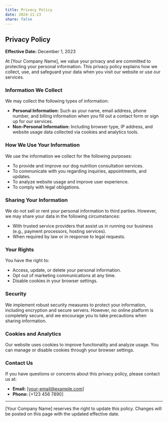 ```yaml
---
title: Privacy Policy
date: 2024-11-23
share: false
---
```


## Privacy Policy

**Effective Date:** December 1, 2023

At [Your Company Name], we value your privacy and are committed to protecting your personal information. This privacy policy explains how we collect, use, and safeguard your data when you visit our website or use our services.

### Information We Collect

We may collect the following types of information:
- **Personal Information:** Such as your name, email address, phone number, and billing information when you fill out a contact form or sign up for our services.
- **Non-Personal Information:** Including browser type, IP address, and website usage data collected via cookies and analytics tools.

### How We Use Your Information

We use the information we collect for the following purposes:
- To provide and improve our dog nutrition consultation services.
- To communicate with you regarding inquiries, appointments, and updates.
- To analyze website usage and improve user experience.
- To comply with legal obligations.

### Sharing Your Information

We do not sell or rent your personal information to third parties. However, we may share your data in the following circumstances:
- With trusted service providers that assist us in running our business (e.g., payment processors, hosting services).
- When required by law or in response to legal requests.

### Your Rights

You have the right to:
- Access, update, or delete your personal information.
- Opt out of marketing communications at any time.
- Disable cookies in your browser settings.

### Security

We implement robust security measures to protect your information, including encryption and secure servers. However, no online platform is completely secure, and we encourage you to take precautions when sharing information.

### Cookies and Analytics

Our website uses cookies to improve functionality and analyze usage. You can manage or disable cookies through your browser settings.

### Contact Us

If you have questions or concerns about this privacy policy, please contact us at:
- **Email:** [your-email@example.com]
- **Phone:** [+123 456 7890]

---

[Your Company Name] reserves the right to update this policy. Changes will be posted on this page with the updated effective date.

